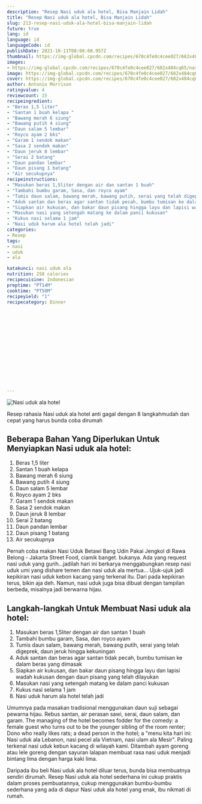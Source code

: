 ```yaml
---
description: "Resep Nasi uduk ala hotel, Bisa Manjain Lidah"
title: "Resep Nasi uduk ala hotel, Bisa Manjain Lidah"
slug: 213-resep-nasi-uduk-ala-hotel-bisa-manjain-lidah
future: true
lang: id
language: id
languageCode: id
publishDate: 2021-10-11T08:08:08.957Z 
thumbnail: https://img-global.cpcdn.com/recipes/670c4fe0c4cee027/682x484cq65/nasi-uduk-ala-hotel-foto-resep-utama.webp
images:
- https://img-global.cpcdn.com/recipes/670c4fe0c4cee027/682x484cq65/nasi-uduk-ala-hotel-foto-resep-utama.webp
image: https://img-global.cpcdn.com/recipes/670c4fe0c4cee027/682x484cq65/nasi-uduk-ala-hotel-foto-resep-utama.webp
cover: https://img-global.cpcdn.com/recipes/670c4fe0c4cee027/682x484cq65/nasi-uduk-ala-hotel-foto-resep-utama.webp
author: Antonio Morrison
ratingvalue: 4
reviewcount: 15
recipeingredient:
- "Beras 1,5 liter"
- "Santan 1 buah kelapa "
- "Bawang merah 6 siung"
- "Bawang putih 4 siung"
- "Daun salam 5 lembar"
- "Royco ayam 2 bks"
- "Garam 1 sendok makan"
- "Sasa 2 sendok makan"
- "Daun jeruk 8 lembar"
- "Serai 2 batang"
- "Daun pandan lembar"
- "Daun pisang 1 batang"
- "Air secukupnya"
recipeinstructions:
- "Masukan beras 1,5liter dengan air dan santan 1 buah"
- "Tambahi bumbu garam, Sasa, dan royco ayam"
- "Tumis daun salam, bawang merah, bawang putih, serai yang telah digeprek, daun jeruk hingga kekuningan"
- "Aduk santan dan beras agar santan tidak pecah, bumbu tumisan ke dalam beras yang dimasak"
- "Siapkan air kukusan, dan bakar daun pisang hingga layu dan lapisi wadah kukusan dengan daun pisang yang telah dilayukan"
- "Masukan nasi yang setengah matang ke dalam panci kukusan"
- "Kukus nasi selama 1 jam"
- "Nasi uduk harum ala hotel telah jadi"
categories:
- Resep
tags:
- nasi
- uduk
- ala

katakunci: nasi uduk ala 
nutrition: 258 calories
recipecuisine: Indonesian
preptime: "PT14M"
cooktime: "PT50M"
recipeyield: "1"
recipecategory: Dinner


     
    
    
    
    
    
    
    
    
    
    
      
    
---
```



![Nasi uduk ala hotel](https://img-global.cpcdn.com/recipes/670c4fe0c4cee027/682x484cq65/nasi-uduk-ala-hotel-foto-resep-utama.webp)

Resep rahasia Nasi uduk ala hotel  anti gagal dengan 8 langkahmudah dan cepat yang harus bunda coba dirumah

<!--inarticleads1-->

## Beberapa Bahan Yang Diperlukan Untuk Menyiapkan Nasi uduk ala hotel:

1. Beras 1,5 liter
1. Santan 1 buah kelapa 
1. Bawang merah 6 siung
1. Bawang putih 4 siung
1. Daun salam 5 lembar
1. Royco ayam 2 bks
1. Garam 1 sendok makan
1. Sasa 2 sendok makan
1. Daun jeruk 8 lembar
1. Serai 2 batang
1. Daun pandan lembar
1. Daun pisang 1 batang
1. Air secukupnya

Pernah coba makan Nasi Uduk Betawi Bang Udin Pakai Jengkol di Rawa Belong - Jakarta Street Food, ciamik banget. bukanya. Ada yang request nasi uduk yang gurih…jadilah hari ini berkarya menggabungkan resep nasi uduk umi yang dishare temen dan nasi uduk ala mertua… Ujuk-ujuk jadi kepikiran nasi uduk kebon kacang yang terkenal itu. Dari pada kepikiran terus, bikin aja deh. Namun, nasi uduk juga bisa dibuat dengan tampilan berbeda, misalnya jadi berwarna hijau. 

<!--inarticleads2-->

## Langkah-langkah Untuk Membuat Nasi uduk ala hotel:

1. Masukan beras 1,5liter dengan air dan santan 1 buah
1. Tambahi bumbu garam, Sasa, dan royco ayam
1. Tumis daun salam, bawang merah, bawang putih, serai yang telah digeprek, daun jeruk hingga kekuningan
1. Aduk santan dan beras agar santan tidak pecah, bumbu tumisan ke dalam beras yang dimasak
1. Siapkan air kukusan, dan bakar daun pisang hingga layu dan lapisi wadah kukusan dengan daun pisang yang telah dilayukan
1. Masukan nasi yang setengah matang ke dalam panci kukusan
1. Kukus nasi selama 1 jam
1. Nasi uduk harum ala hotel telah jadi


Umumnya pada masakan tradisional menggunakan daun suji sebagai pewarna hijau. Rebus santan, air perasan sawi, serai, daun salam, dan garam. The managing of the hotel becomes fodder for the comedy: a female guest who turns out to be the younger sibling of the room renter; Dono who really likes rats; a dead person in the hotel; a &#34;menu kita hari ini: Nasi uduk ala Lebanon, nasi pecel ala Vietnam, nasi ulam ala Mesir&#34;. Paling terkenal nasi uduk kebun kacang di wilayah kami. Ditambah ayam goreng atau lele goreng dengan sayuran lalapan membuat rasa nasi uduk menjadi bintang lima dengan harga kaki lima. 

Daripada ibu beli  Nasi uduk ala hotel  diluar terus, bunda  bisa membuatnya sendiri dirumah. Resep  Nasi uduk ala hotel  sederhana ini cukup praktis dalam proses pembuatannya, cukup menggunakan bumbu-bumbu sederhana yang ada di dapur  Nasi uduk ala hotel  yang enak, ibu nikmati di rumah.
